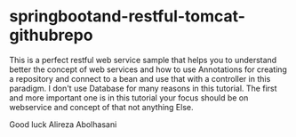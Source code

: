 # springbootand-restful-tomcat-githubrepo
This is a perfect restful web service sample that helps you to understand better the concept of web services and how to use Annotations for creating a repository and connect to a bean and use that with a controller in this paradigm.
I don't use Database for many reasons in this tutorial. The first and more important one is in this tutorial your focus should be on webservice and concept of that not anything Else.

Good luck
Alireza Abolhasani

